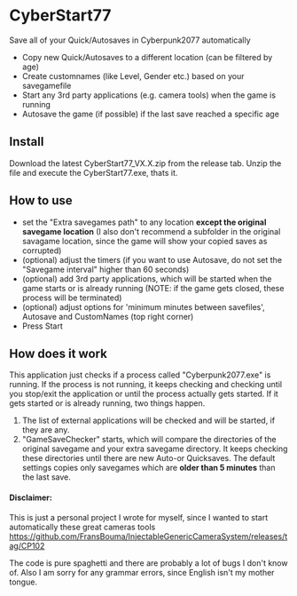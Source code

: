 # CyberStart77

Save all of your Quick/Autosaves in Cyberpunk2077 automatically

- Copy new Quick/Autosaves to a different location (can be filtered by age)
- Create customnames (like Level, Gender etc.) based on your savegamefile
- Start any 3rd party applications (e.g. camera tools) when the game is running
- Autosave the game (if possible) if the last save reached a specific age

## Install
Download the latest CyberStart77_VX.X.zip from the release tab. Unzip the file and execute the CyberStart77.exe, thats it.

## How to use
* set the "Extra savegames path" to any location **except the original savegame location**  (I also don't recommend a subfolder in the original savagame location, since the game will show your copied saves as corrupted)
* (optional) adjust the timers (if you want to use Autosave, do not set the "Savegame interval" higher than 60 seconds)
* (optional) add 3rd party applications, which will be started when the game starts or is already running (NOTE: if the game gets closed, these process will be terminated)
* (optional) adjust options for 'minimum minutes between savefiles', Autosave and CustomNames (top right corner)
* Press Start

## How does it work

This application just checks if a process called "Cyberpunk2077.exe" is running. If the process is not running, it keeps checking and checking until you stop/exit the application or until the process actually gets started. If it gets started or is already running, two things happen.
1. The list of external applications will be checked and will be started, if they are any. 
2. "GameSaveChecker" starts, which will compare the directories of the original savegame and your extra savegame directory. It keeps checking these directories until there are new Auto-or Quicksaves. The default settings copies only savegames which are **older than 5 minutes** than the last save.

 

#### Disclaimer:
This is just a personal project I wrote for myself, since I wanted to start automatically these great cameras tools https://github.com/FransBouma/InjectableGenericCameraSystem/releases/tag/CP102

The code is pure spaghetti and there are probably a lot of bugs I don't know of.
Also I am sorry for any grammar errors, since English isn't my mother tongue.
